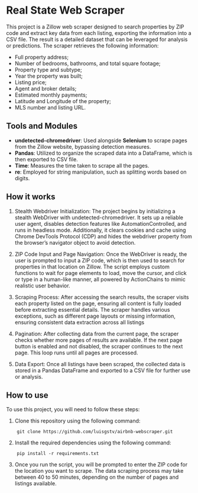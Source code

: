 # Real State Web Scraper

This project is a Zillow web scraper designed to search properties by ZIP code and extract key data from each listing, exporting the information into a CSV file. The result is a detailed dataset that can be leveraged for analysis or predictions. The scraper retrieves the following information:

- Full property address;
- Number of bedrooms, bathrooms, and total square footage;
- Property type and subtype;
- Year the property was built;
- Listing price;
- Agent and broker details;
- Estimated monthly payments;
- Latitude and Longitude of the property;
- MLS number and listing URL.

## Tools and Modules

- **undetected-chromedriver**: Used alongside **Selenium** to scrape pages from the Zillow website, bypassing detection measures.
- **Pandas**: Utilized to organize the scraped data into a DataFrame, which is then exported to CSV file.
- **Time**: Measures the time taken to scrape all the pages.
- **re**: Employed for string manipulation, such as splitting words based on digits.

## How it works

1. Stealth Webdriver Initialization: The project begins by initializing a stealth WebDriver with undetected-chromedriver. It sets up a reliable user agent, disables detection features like AutomationControlled, and runs in headless mode. Additionally, it clears cookies and cache using Chrome DevTools Protocol (CDP) and hides the webdriver property from the browser’s navigator object to avoid detection.

2. ZIP Code Input and Page Navigation: Once the WebDriver is ready, the user is prompted to input a ZIP code, which is then used to search for properties in that location on Zillow. The script employs custom functions to wait for page elements to load, move the cursor, and click or type in a human-like manner, all powered by ActionChains to mimic realistic user behavior.

3. Scraping Process: After accessing the search results, the scraper visits each property listed on the page, ensuring all content is fully loaded before extracting essential details. The scraper handles various exceptions, such as different page layouts or missing information, ensuring consistent data extraction across all listings

4. Pagination: After collecting data from the current page, the scraper checks whether more pages of results are available. If the next page button is enabled and not disabled, the scraper continues to the next page. This loop runs until all pages are processed.

5. Data Export: Once all listings have been scraped, the collected data is stored in a Pandas DataFrame and exported to a CSV file for further use or analysis.

## How to use

To use this project, you will need to follow these steps:

1. Clone this repository using the following command:

```
    git clone https://github.com/luisgstv/airbnb-webscraper.git
```

2. Install the required dependencies using the following command:

```
    pip install -r requirements.txt
```

3. Once you run the script, you will be prompted to enter the ZIP code for the location you want to scrape. The data scraping process may take between 40 to 50 minutes, depending on the number of pages and listings available.
